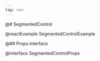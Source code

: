 ```yaml
---
tag: new
---
```


@# SegmentedControl

@reactExample SegmentedControlExample

@## Props interface

@interface SegmentedControlProps
